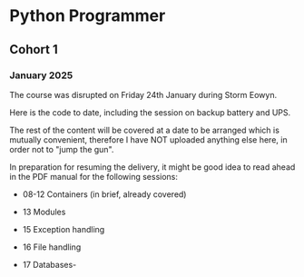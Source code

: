 # Python Programmer 

## Cohort 1

### January 2025

The course was disrupted on Friday 24th January during Storm Eowyn.

Here is the code to date, including the session on backup battery and UPS.

The rest of the content will be covered at a date to be arranged which is mutually convenient, therefore I have NOT uploaded anything else here, in order not to "jump the gun".

In preparation for resuming the delivery, it might be good idea to read ahead in the PDF manual for the following sessions:

- 08-12 Containers (in brief, already covered)

- 13 Modules

- 15 Exception handling

- 16 File handling

- 17 Databases- 


